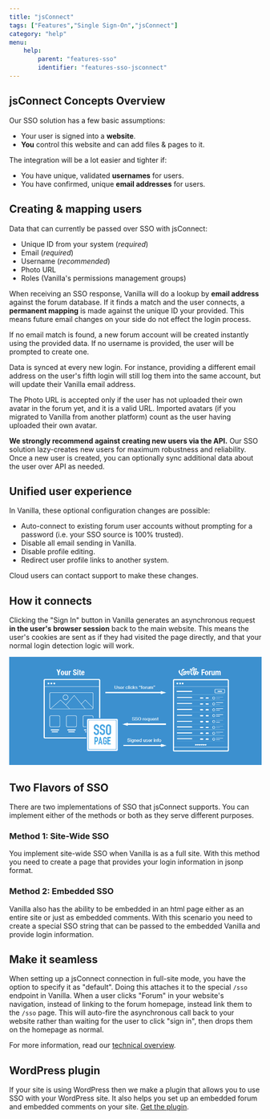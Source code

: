```yaml
---
title: "jsConnect"
tags: ["Features","Single Sign-On","jsConnect"]
category: "help"
menu:
    help:
        parent: "features-sso"
        identifier: "features-sso-jsconnect"
---
```


## jsConnect Concepts Overview

Our SSO solution has a few basic assumptions:

* Your user is signed into a **website**.
* **You** control this website and can add files & pages to it.

The integration will be a lot easier and tighter if:

* You have unique, validated **usernames** for users.
* You have confirmed, unique **email addresses** for users.

## Creating & mapping users

Data that can currently be passed over SSO with jsConnect:

* Unique ID from your system (*required*)
* Email (*required*)
* Username (*recommended*)
* Photo URL
* Roles (Vanilla's permissions management groups)

When receiving an SSO response, Vanilla will do a lookup by **email address** against the forum database. If it finds a match and the user connects, a **permanent mapping** is made against the unique ID your provided. This means future email changes on your side do not effect the login process.

If no email match is found, a new forum account will be created instantly using the provided data. If no username is provided, the user will be prompted to create one.

Data is synced at every new login. For instance, providing a different email address on the user's fifth login will still log them into the same account, but will update their Vanilla email address.

The Photo URL is accepted only if the user has not uploaded their own avatar in the forum yet, and it is a valid URL. Imported avatars (if you migrated to Vanilla from another platform) count as the user having uploaded their own avatar.

**We strongly recommend against creating new users via the API.** Our SSO solution lazy-creates new users for maximum robustness and reliability. Once a new user is created, you can optionally sync additional data about the user over API as needed.

## Unified user experience

In Vanilla, these optional configuration changes are possible:

* Auto-connect to existing forum user accounts without prompting for a password (i.e. your SSO source is 100% trusted).
* Disable all email sending in Vanilla.
* Disable profile editing.
* Redirect user profile links to another system.

Cloud users can contact support to make these changes.

## How it connects

Clicking the "Sign In" button in Vanilla generates an asynchronous request **in the user's browser session** back to the main website. This means the user's cookies are sent as if they had visited the page directly, and that your normal login detection logic will work.

![](/img/help/features/sso/jsconnect-overview.png)

## Two Flavors of SSO
There are two implementations of SSO that jsConnect supports. You can implement either of the methods or both as they serve different purposes.

### Method 1: Site-Wide SSO
You implement site-wide SSO when Vanilla is as a full site. With this method you need to create a page that provides your login information in jsonp format.

### Method 2: Embedded SSO
Vanilla also has the ability to be embedded in an html page either as an entire site or just as embedded comments. With this scenario you need to create a special SSO string that can be passed to the embedded Vanilla and provide login information.

## Make it seamless

When setting up a jsConnect connection in full-site mode, you have the option to specify it as "default". Doing this attaches it to the special `/sso` endpoint in Vanilla. When a user clicks "Forum" in your website's navigation, instead of linking to the forum homepage, instead link them to the `/sso` page. This will auto-fire the asynchronous call back to your website rather than waiting for the user to click "sign in", then drops them on the homepage as normal.

For more information, read our [technical overview](/help/features/sso/jsconnect/overview).

## WordPress plugin

If your site is using WordPress then we make a plugin that allows you to use SSO with your WordPress site. It also helps you set up an embedded forum and embedded comments on your site. <a href="https://wordpress.org/plugins/vanilla-forums/" target="_blank">Get the plugin</a>.
